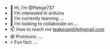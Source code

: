 - 👋 Hi, I’m @Pietsje737
- 👀 I’m interested in arduino 
- 🌱 I’m currently learning ...
- 💞️ I’m looking to collaborate on ...
- 📫 How to reach me teakevandijk@gmail.com
- 😄 Pronouns: ...
- ⚡ Fun fact: ...

<!---
Pietsje737/Pietsje737 is a ✨ special ✨ repository because its `README.md` (this file) appears on your GitHub profile.
You can click the Preview link to take a look at your changes.
--->
